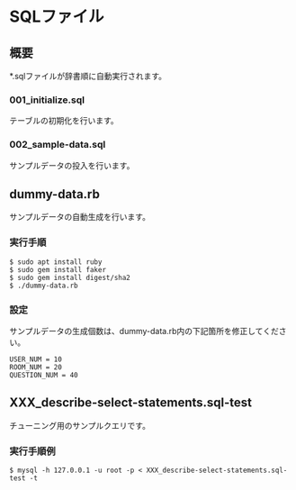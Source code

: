 # SQLファイル

## 概要

*.sqlファイルが辞書順に自動実行されます。

### 001_initialize.sql

テーブルの初期化を行います。

### 002_sample-data.sql

サンプルデータの投入を行います。

## dummy-data.rb

サンプルデータの自動生成を行います。

### 実行手順

```
$ sudo apt install ruby
$ sudo gem install faker
$ sudo gem install digest/sha2
$ ./dummy-data.rb
```

### 設定

サンプルデータの生成個数は、dummy-data.rb内の下記箇所を修正してください。

```
USER_NUM = 10
ROOM_NUM = 20
QUESTION_NUM = 40
```

## XXX_describe-select-statements.sql-test

チューニング用のサンプルクエリです。

### 実行手順例

```
$ mysql -h 127.0.0.1 -u root -p < XXX_describe-select-statements.sql-test -t
```
